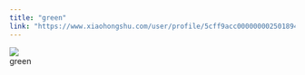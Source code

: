 ```yaml
---
title: "green"
link: "https://www.xiaohongshu.com/user/profile/5cff9acc0000000025018949/"
---
```


<img src="http://sns-webpic-qc.xhscdn.com/202409111413/eab5cc2d2ace96d089d238ca050f148c/1040g2sg311b2o8pqma3g5n7vjb69b2a9e4h95n0!nc_n_nwebp_mw_1" /><br />green

